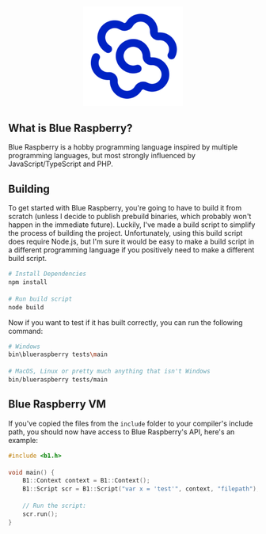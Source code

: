 <p align="center">
    <img src="assets/logo.svg" width="40%">
</p>

## What is Blue Raspberry?
Blue Raspberry is a hobby programming language inspired by multiple programming languages, but most strongly influenced by JavaScript/TypeScript and PHP.

## Building
To get started with Blue Raspberry, you're going to have to build it from scratch (unless I decide to publish prebuild binaries, which probably won't happen in the immediate future).  Luckily, I've made a build script to simplify the process of building the project.  Unfortunately, using this build script does require Node.js, but I'm sure it would be easy to make a build script in a different programming language if you positively need to make a different build script.

```sh
# Install Dependencies
npm install

# Run build script
node build
```

Now if you want to test if it has built correctly, you can run the following command:

```sh
# Windows
bin\blueraspberry tests\main

# MacOS, Linux or pretty much anything that isn't Windows
bin/blueraspberry tests/main
```

## Blue Raspberry VM
If you've copied the files from the `include` folder to your compiler's include path, you should now have access to Blue Raspberry's API, here's an example:

```c++
#include <b1.h>

void main() {
    B1::Context context = B1::Context();
    B1::Script scr = B1::Script("var x = 'test'", context, "filepath");

    // Run the script:
    scr.run();
}
```